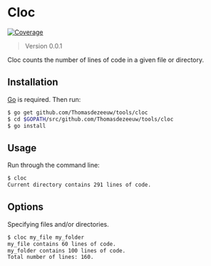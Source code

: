 # Cloc

[![Coverage](http://gocover.io/_badge/github.com/Thomasdezeeuw/tools/cloc)](http://gocover.io/github.com/Thomasdezeeuw/tools/cloc)

> Version 0.0.1

Cloc counts the number of lines of code in a given file or directory.

## Installation

[Go](http://golang.org/) is required. Then run:

```bash
$ go get github.com/Thomasdezeeuw/tools/cloc
$ cd $GOPATH/src/github.com/Thomasdezeeuw/tools/cloc
$ go install
```

## Usage

Run through the command line:

```bash
$ cloc
Current directory contains 291 lines of code.
```

## Options

Specifying files and/or directories.

```bash
$ cloc my_file my_folder
my_file contains 60 lines of code.
my_folder contains 100 lines of code.
Total number of lines: 160.
```
